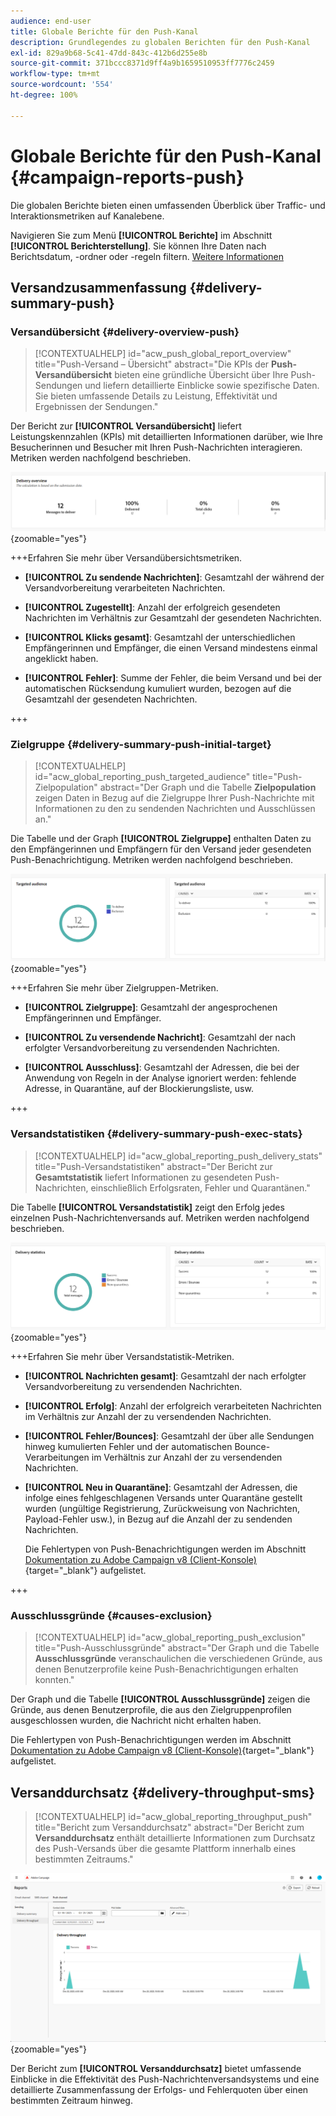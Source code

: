 ```yaml
---
audience: end-user
title: Globale Berichte für den Push-Kanal
description: Grundlegendes zu globalen Berichten für den Push-Kanal
exl-id: 829a9b68-5c41-47dd-843c-412b6d255e8b
source-git-commit: 371bccc8371d9ff4a9b1659510953ff7776c2459
workflow-type: tm+mt
source-wordcount: '554'
ht-degree: 100%

---
```


# Globale Berichte für den Push-Kanal {#campaign-reports-push}

Die globalen Berichte bieten einen umfassenden Überblick über Traffic- und Interaktionsmetriken auf Kanalebene.

Navigieren Sie zum Menü **[!UICONTROL Berichte]** im Abschnitt **[!UICONTROL Berichterstellung]**. Sie können Ihre Daten nach Berichtsdatum, -ordner oder -regeln filtern. [Weitere Informationen](global-reports.md)

## Versandzusammenfassung {#delivery-summary-push}

### Versandübersicht {#delivery-overview-push}

>[!CONTEXTUALHELP]
>id="acw_push_global_report_overview"
>title="Push-Versand – Übersicht"
>abstract="Die KPIs der **Push-Versandübersicht** bieten eine gründliche Übersicht über Ihre Push-Sendungen und liefern detaillierte Einblicke sowie spezifische Daten. Sie bieten umfassende Details zu Leistung, Effektivität und Ergebnissen der Sendungen."

Der Bericht zur **[!UICONTROL Versandübersicht]** liefert Leistungskennzahlen (KPIs) mit detaillierten Informationen darüber, wie Ihre Besucherinnen und Besucher mit Ihren Push-Nachrichten interagieren. Metriken werden nachfolgend beschrieben.

![](assets/global_report_push_delivery_overview.png){zoomable=&quot;yes&quot;}

+++Erfahren Sie mehr über Versandübersichtsmetriken.

* **[!UICONTROL Zu sendende Nachrichten]**: Gesamtzahl der während der Versandvorbereitung verarbeiteten Nachrichten.

* **[!UICONTROL Zugestellt]**: Anzahl der erfolgreich gesendeten Nachrichten im Verhältnis zur Gesamtzahl der gesendeten Nachrichten.

* **[!UICONTROL Klicks gesamt]**: Gesamtzahl der unterschiedlichen Empfängerinnen und Empfänger, die einen Versand mindestens einmal angeklickt haben.

* **[!UICONTROL Fehler]**: Summe der Fehler, die beim Versand und bei der automatischen Rücksendung kumuliert wurden, bezogen auf die Gesamtzahl der gesendeten Nachrichten.

+++

### Zielgruppe {#delivery-summary-push-initial-target}

>[!CONTEXTUALHELP]
>id="acw_global_reporting_push_targeted_audience"
>title="Push-Zielpopulation"
>abstract="Der Graph und die Tabelle **Zielpopulation** zeigen Daten in Bezug auf die Zielgruppe Ihrer Push-Nachrichte mit Informationen zu den zu sendenden Nachrichten und Ausschlüssen an."

Die Tabelle und der Graph **[!UICONTROL Zielgruppe]** enthalten Daten zu den Empfängerinnen und Empfängern für den Versand jeder gesendeten Push-Benachrichtigung. Metriken werden nachfolgend beschrieben.

![](assets/global_report_push_targeted_audience.png){zoomable=&quot;yes&quot;}

+++Erfahren Sie mehr über Zielgruppen-Metriken.

* **[!UICONTROL Zielgruppe]**: Gesamtzahl der angesprochenen Empfängerinnen und Empfänger.

* **[!UICONTROL Zu versendende Nachricht]**: Gesamtzahl der nach erfolgter Versandvorbereitung zu versendenden Nachrichten.

* **[!UICONTROL Ausschluss]**: Gesamtzahl der Adressen, die bei der Anwendung von Regeln in der Analyse ignoriert werden: fehlende Adresse, in Quarantäne, auf der Blockierungsliste, usw.

+++

### Versandstatistiken {#delivery-summary-push-exec-stats}

>[!CONTEXTUALHELP]
>id="acw_global_reporting_push_delivery_stats"
>title="Push-Versandstatistiken"
>abstract="Der Bericht zur **Gesamtstatistik** liefert Informationen zu gesendeten Push-Nachrichten, einschließlich Erfolgsraten, Fehler und Quarantänen."

Die Tabelle **[!UICONTROL Versandstatistik]** zeigt den Erfolg jedes einzelnen Push-Nachrichtenversands auf. Metriken werden nachfolgend beschrieben.

![](assets/global_report_push_delivery_statistics.png){zoomable=&quot;yes&quot;}

+++Erfahren Sie mehr über Versandstatistik-Metriken.

* **[!UICONTROL Nachrichten gesamt]**: Gesamtzahl der nach erfolgter Versandvorbereitung zu versendenden Nachrichten.

* **[!UICONTROL Erfolg]**: Anzahl der erfolgreich verarbeiteten Nachrichten im Verhältnis zur Anzahl der zu versendenden Nachrichten.

* **[!UICONTROL Fehler/Bounces]**: Gesamtzahl der über alle Sendungen hinweg kumulierten Fehler und der automatischen Bounce-Verarbeitungen im Verhältnis zur Anzahl der zu versendenden Nachrichten.

* **[!UICONTROL Neu in Quarantäne]**: Gesamtzahl der Adressen, die infolge eines fehlgeschlagenen Versands unter Quarantäne gestellt wurden (ungültige Registrierung, Zurückweisung von Nachrichten, Payload-Fehler usw.), in Bezug auf die Anzahl der zu sendenden Nachrichten.

  Die Fehlertypen von Push-Benachrichtigungen werden im Abschnitt [Dokumentation zu Adobe Campaign v8 (Client-Konsole)](https://experienceleague.adobe.com/docs/campaign/campaign-v8/send/failures/delivery-failures.html?lang=de#push-error-types){target="_blank"} aufgelistet.

+++

### Ausschlussgründe {#causes-exclusion}

>[!CONTEXTUALHELP]
>id="acw_global_reporting_push_exclusion"
>title="Push-Ausschlussgründe"
>abstract="Der Graph und die Tabelle **Ausschlussgründe** veranschaulichen die verschiedenen Gründe, aus denen Benutzerprofile keine Push-Benachrichtigungen erhalten konnten."

Der Graph und die Tabelle **[!UICONTROL Ausschlussgründe]** zeigen die Gründe, aus denen Benutzerprofile, die aus den Zielgruppenprofilen ausgeschlossen wurden, die Nachricht nicht erhalten haben.

Die Fehlertypen von Push-Benachrichtigungen werden im Abschnitt [Dokumentation zu Adobe Campaign v8 (Client-Konsole)](https://experienceleague.adobe.com/docs/campaign/campaign-v8/send/failures/delivery-failures.html?lang=de#push-error-types){target="_blank"} aufgelistet.

## Versanddurchsatz {#delivery-throughput-sms}

>[!CONTEXTUALHELP]
>id="acw_global_reporting_throughput_push"
>title="Bericht zum Versanddurchsatz"
>abstract="Der Bericht zum **Versanddurchsatz** enthält detaillierte Informationen zum Durchsatz des Push-Versands über die gesamte Plattform innerhalb eines bestimmten Zeitraums."

![](assets/global_report_push_delivery_throughput.png){zoomable=&quot;yes&quot;}

Der Bericht zum **[!UICONTROL Versanddurchsatz]** bietet umfassende Einblicke in die Effektivität des Push-Nachrichtenversandsystems und eine detaillierte Zusammenfassung der Erfolgs- und Fehlerquoten über einen bestimmten Zeitraum hinweg.
